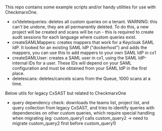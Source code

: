 This repo contains some example scripts and/or handy utilities for use with CheckmarxOne.

- cx1deletequeries: deletes all custom queries on a tenant. WARNING: this can't be undone, they are all permanently deleted. To do this, a new project will be created and scans will be run - this is required to create audit sessions for each language where custom queries exist.
- createSAMLMappers: creates mappers that work for a Keycloak SAML IdP. It looked for an existing SAML IdP ("dockerhost") and adds the mappers, you can use this to add mappers to your own SAML IdP in cx1
- createSAMLUser: creates a SAML user in cx1, using the SAML IdP-internal IDs for a user. These IDs will depend on your SAML configuration and must be obtained from your SAML IdP in the first place.
- deletescans: deletes/cancels scans from the Queue, 1000 scans at a time.


Below utils for legacy CxSAST but related to CheckmarxOne
- query dependency check: downloads the teams list, project list, and query collection from legacy CxSAST, and tries to identify queries with dependencies on other custom queries, which require special handling when migrating (eg: custom_query1 calls custom_query2 -> need to migrate custom_query2 first before custom_query1)